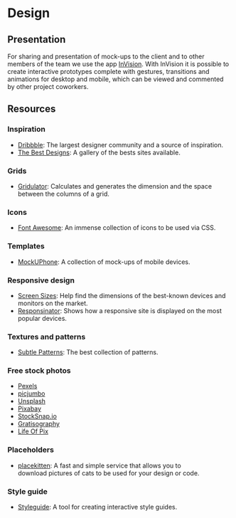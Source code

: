 # Design

## Presentation

For sharing and presentation of mock-ups to the client and to other members of the team we use 
the app [InVision](https://www.invisionapp.com/). With InVision it is possible to create 
interactive prototypes complete with gestures, transitions and animations for desktop and mobile, which can be 
viewed and commented by other project coworkers.

## Resources

### Inspiration

- [Dribbble](https://dribbble.com/): The largest designer community and a source of inspiration.
- [The Best Designs](https://www.thebestdesigns.com): A gallery of the bests sites available.

### Grids

- [Gridulator](http://gridulator.com/): Calculates and generates the dimension and the space between the columns of 
  a grid. 

### Icons

- [Font Awesome](http://fortawesome.github.io/Font-Awesome/): An immense collection of icons to 
  be used via CSS.

### Templates

- [MockUPhone](http://mockuphone.com): A collection of mock-ups of mobile devices.

### Responsive design

- [Screen Sizes](http://screensiz.es/): Help find the dimensions of the best-known devices and  
  monitors on the market.
- [Responsinator](http://www.responsinator.com): Shows how a responsive site is displayed 
  on the most popular devices.

### Textures and patterns

- [Subtle Patterns](http://subtlepatterns.com): The best collection of patterns.

### Free stock photos

- [Pexels](http://www.pexels.com)
- [picjumbo](http://picjumbo.com)
- [Unsplash](https://unsplash.com)
- [Pixabay](http://pixabay.com)
- [StockSnap.io](https://stocksnap.io)
- [Gratisography](http://www.gratisography.com)
- [Life Of Pix](http://www.lifeofpix.com)
  
### Placeholders

- [placekitten](http://placekitten.com): A fast and simple service that allows you to  
  download pictures of cats to be used for your design or code.

### Style guide

- [Styleguide](http://livingstyleguide.devbridge.com/): A tool for creating interactive style guides.

